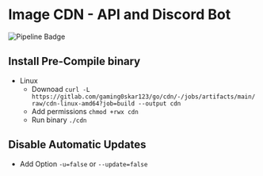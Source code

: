 # Image CDN - API and Discord Bot

![Pipeline Badge](https://gitlab.com/gaming0skar123/go/cdn/badges/main/pipeline.svg)

## Install Pre-Compile binary

* Linux
  * Downoad `curl -L https://gitlab.com/gaming0skar123/go/cdn/-/jobs/artifacts/main/raw/cdn-linux-amd64?job=build --output cdn`
  * Add permissions `chmod +rwx cdn`
  * Run binary `./cdn`

## Disable Automatic Updates

* Add Option `-u=false` or `--update=false`
